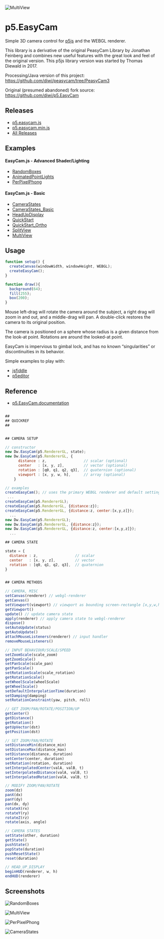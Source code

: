 ![MultiView](screenshots/RandomBoxes_crop.jpg)


# p5.EasyCam

Simple 3D camera control for [p5js](https://p5js.org/) and the WEBGL renderer.

This library is a derivative of the original PeasyCam Library by Jonathan Feinberg 
and combines new useful features with the great look and feel of the original version.
This p5js library version was started by Thomas Diewald in 2017.

Processing/Java version of this project: https://github.com/diwi/peasycam/tree/PeasyCam3

Original (presumed abandoned) fork source: https://github.com/diwi/p5.EasyCam


## Releases

- [p5.easycam.js](https://freshfork.github.io/p5.EasyCam/p5.easycam.js)
- [p5.easycam.min.js](https://freshfork.github.io/p5.EasyCam/p5.easycam.min.js)
- [All Releases](https://github.com/freshfork/p5.EasyCam/releases)


## Examples

#### EasyCam.js - Advanced Shader/Lighting
- [RandomBoxes](https://freshfork.github.io/p5.EasyCam/examples/RandomBoxes/)
- [AnimatedPointLights](https://freshfork.github.io/p5.EasyCam/examples/AnimatedPointLights/)
- [PerPixelPhong](https://freshfork.github.io/p5.EasyCam/examples/PerPixelPhong/)

#### EasyCam.js - Basic
- [CameraStates](https://freshfork.github.io/p5.EasyCam/examples/CameraStates/)
- [CameraStates_Basic](https://freshfork.github.io/p5.EasyCam/examples/CameraStates_Basic/)
- [HeadUpDisplay](https://freshfork.github.io/p5.EasyCam/examples/HeadUpDisplay/)
- [QuickStart](https://freshfork.github.io/p5.EasyCam/examples/QuickStart/)
- [QuickStart_Ortho](https://freshfork.github.io/p5.EasyCam/examples/QuickStart_Ortho/)
- [SplitView](https://freshfork.github.io/p5.EasyCam/examples/SplitView/)
- [MultiView](https://freshfork.github.io/p5.EasyCam/examples/MultiView/)



## Usage

```javascript
function setup() { 
  createCanvas(windowWidth, windowHeight, WEBGL);
  createEasyCam();
} 

function draw(){
  background(64);
  fill(255);
  box(200);
}
```
Mouse left-drag will rotate the camera around the subject, a right drag will zoom in and out, and a middle-drag will pan. A double-click restores the camera to its original position.

The camera is positioned on a sphere whose radius is a given distance from the look-at point. Rotations are around the looked-at point.

EasyCam is impervious to gimbal lock, and has no known “singularities” or discontinuities in its behavior.

Simple examples to play with:
- [jsfiddle](https://jsfiddle.net/intrinsica/n95sgbvr/)
- [p5editor](https://editor.p5js.org/jwdunn1/sketches/Awjm6VpHo)


## Reference

  - [p5.EasyCam.documentation](https://github.com/freshfork/p5.EasyCam/blob/master/documentation/p5.easycam.docs.md)
  
  
```javascript

##
## QUICKREF
##


## CAMERA SETUP

// constructor
new Dw.EasyCam(p5.RendererGL, state);
new Dw.EasyCam(p5.RendererGL, {
      distance : z,                 // scalar (optional)
      center   : [x, y, z],         // vector (optional)
      rotation : [q0, q1, q2, q3],  // quaternion (optional)
      viewport : [x, y, w, h],      // array (optional)
    }

// examples
createEasyCam(); // uses the primary WEBGL renderer and default settings
 ...
createEasyCam(p5.RendererGL);
createEasyCam(p5.RendererGL, {distance:z});
createEasyCam(p5.RendererGL, {distance:z, center:[x,y,z]});
  ... 
new Dw.EasyCam(p5.RendererGL);
new Dw.EasyCam(p5.RendererGL, {distance:z});
new Dw.EasyCam(p5.RendererGL, {distance:z, center:[x,y,z]});
  ... 

## CAMERA STATE

state = {
  distance : z,                 // scalar
  center   : [x, y, z],         // vector
  rotation : [q0, q1, q2, q3],  // quaternion
}


## CAMERA METHODS

// CAMERA, MISC
setCanvas(renderer) // webgl-renderer
getCanvas()
setViewport(viewport) // viewport as bounding screen-rectangle [x,y,w,h]
getViewport()
update() // update camera state
apply(renderer) // apply camera state to webgl-renderer
dispose()
setAutoUpdate(status)
getAutoUpdate()
attachMouseListeners(renderer) // input handler
removeMouseListeners()

// INPUT BEHAVIOUR/SCALE/SPEED
setZoomScale(scale_zoom)
getZoomScale()
setPanScale(scale_pan)
getPanScale()
setRotationScale(scale_rotation)
getRotationScale()
setWheelScale(wheelScale)
getWheelScale()
setDefaultInterpolationTime(duration)
setDamping(damping)
setRotationConstraint(yaw, pitch, roll)

// GET ZOOM/PAN/ROTATE/POSITION/UP
getCenter()
getDistance()
getRotation()
getUpVector(dst)
getPosition(dst)

// SET ZOOM/PAN/ROTATE
setDistanceMin(distance_min)
setDistanceMax(distance_max)
setDistance(distance, duration)
setCenter(center, duration)
setRotation(rotation, duration)
setInterpolatedCenter(valA, valB, t)
setInterpolatedDistance(valA, valB, t)
setInterpolatedRotation(valA, valB, t)

// MODIFY ZOOM/PAN/ROTATE
zoom(dz)
panX(dx)
panY(dy)
pan(dx, dy)
rotateX(rx)
rotateY(ry)
rotateZ(rz)
rotate(axis, angle)

// CAMERA STATES
setState(other, duration)
getState()
pushState()
popState(duration)
pushResetState()
reset(duration)

// HEAD_UP_DISPLAY
beginHUD(renderer, w, h)
endHUD(renderer)

```


## Screenshots

![RandomBoxes](screenshots/RandomBoxes.jpg)

![MultiView](screenshots/MultiView.jpg)

![PerPixelPhong](screenshots/PerPixelPhong.jpg)

![CameraStates](screenshots/CameraStates.jpg)

